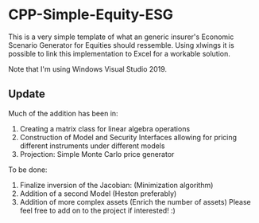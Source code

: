 # CPP-Simple-Equity-ESG
This is a very simple template of what an generic insurer's Economic Scenario Generator for Equities should ressemble. Using xlwings it is possible to link this implementation 
to Excel for a workable solution. 

Note that I'm using Windows Visual Studio 2019.

## Update
Much of the addition has been in:

1) Creating a matrix class for linear algebra operations
2) Construction of Model and Security Interfaces allowing for pricing different instruments under different models
3) Projection: Simple Monte Carlo price generator

To be done:
1) Finalize inversion of the Jacobian: (Minimization algorithm)
2) Addition of a second Model (Heston preferably)
3) Addition of more complex assets (Enrich the number of assets)
Please feel free to add on to the project if interested! :)

